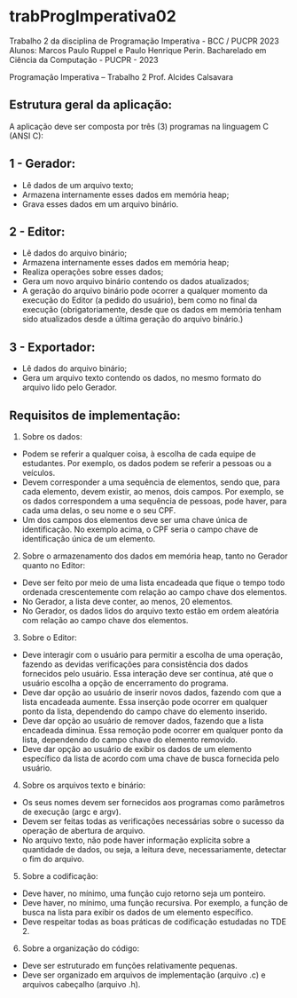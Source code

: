 # trabProgImperativa02
Trabalho 2 da disciplina de Programação Imperativa - BCC / PUCPR 2023
Alunos: Marcos Paulo Ruppel e Paulo Henrique Perin.
Bacharelado em Ciência da Computação - PUCPR - 2023

Programação Imperativa – Trabalho 2
Prof. Alcides Calsavara

## Estrutura geral da aplicação:
A aplicação deve ser composta por três (3) programas na linguagem C (ANSI C):
## 1 - Gerador:
- Lê dados de um arquivo texto;
- Armazena internamente esses dados em memória heap;
- Grava esses dados em um arquivo binário.

## 2 - Editor:
- Lê dados do arquivo binário;
- Armazena internamente esses dados em memória heap;
- Realiza operações sobre esses dados;
- Gera um novo arquivo binário contendo os dados atualizados;
- A geração do arquivo binário pode ocorrer a qualquer momento da execução do Editor (a pedido do usuário), bem como no final da execução (obrigatoriamente, desde que os dados em memória tenham sido atualizados desde a última geração do arquivo binário.)

## 3 - Exportador:
- Lê dados do arquivo binário;
- Gera um arquivo texto contendo os dados, no mesmo formato do arquivo lido pelo Gerador.

## Requisitos de implementação:
1. Sobre os dados:
- Podem se referir a qualquer coisa, à escolha de cada equipe de estudantes. Por exemplo, os dados podem se referir a pessoas ou a veículos.
- Devem corresponder a uma sequência de elementos, sendo que, para cada elemento, devem existir, ao menos, dois campos. Por exemplo, se os dados correspondem a uma sequência de pessoas, pode haver, para cada uma delas, o seu nome e o seu CPF.
- Um dos campos dos elementos deve ser uma chave única de identificação. No exemplo acima, o CPF seria o campo chave de identificação única de um elemento.

2. Sobre o armazenamento dos dados em memória heap, tanto no Gerador quanto no Editor:
- Deve ser feito por meio de uma lista encadeada que fique o tempo todo ordenada crescentemente com relação ao campo chave dos elementos.
- No Gerador, a lista deve conter, ao menos, 20 elementos.
- No Gerador, os dados lidos do arquivo texto estão em ordem aleatória com relação ao campo chave dos elementos.

3. Sobre o Editor:
- Deve interagir com o usuário para permitir a escolha de uma operação, fazendo as devidas verificações para consistência dos dados fornecidos pelo usuário. Essa interação deve ser contínua, até que o usuário escolha a opção de encerramento do programa.
- Deve dar opção ao usuário de inserir novos dados, fazendo com que a lista encadeada aumente. Essa inserção pode ocorrer em qualquer ponto da lista, dependendo do campo chave do elemento inserido.
- Deve dar opção ao usuário de remover dados, fazendo que a lista encadeada diminua. Essa remoção pode ocorrer em qualquer ponto da lista, dependendo do campo chave do elemento removido.
- Deve dar opção ao usuário de exibir os dados de um elemento específico da lista de acordo com uma chave de busca fornecida pelo usuário.

4. Sobre os arquivos texto e binário:
- Os seus nomes devem ser fornecidos aos programas como parâmetros de execução (argc e argv).
- Devem ser feitas todas as verificações necessárias sobre o sucesso da operação de abertura de arquivo.
- No arquivo texto, não pode haver informação explícita sobre a quantidade de dados, ou seja, a leitura deve, necessariamente, detectar o fim do arquivo.

5. Sobre a codificação:
- Deve haver, no mínimo, uma função cujo retorno seja um ponteiro.
- Deve haver, no mínimo, uma função recursiva. Por exemplo, a função de busca na lista para exibir os dados de um elemento específico.
- Deve respeitar todas as boas práticas de codificação estudadas no TDE 2.

6. Sobre a organização do código:
- Deve ser estruturado em funções relativamente pequenas.
- Deve ser organizado em arquivos de implementação (arquivo .c) e arquivos cabeçalho (arquivo .h).
